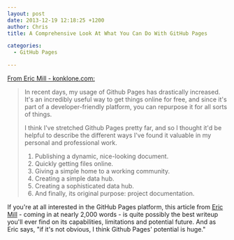 ```yaml
---
layout: post
date: 2013-12-19 12:18:25 +1200
author: Chris
title: A Comprehensive Look At What You Can Do With GitHub Pages

categories:
  - GitHub Pages

---
```


[From Eric Mill - konklone.com:](https://konklone.com/post/the-power-and-potential-of-github-pages)

> In recent days, my usage of Github Pages has drastically increased. It's an incredibly useful way to get things online for free, and since it's part of a developer-friendly platform, you can repurpose it for all sorts of things.
>
>  I think I've stretched Github Pages pretty far, and so I thought it'd be helpful to describe the different ways I've found it valuable in my personal and professional work.
>
>  1. Publishing a dynamic, nice-looking document.
>  2. Quickly getting files online.
>  3. Giving a simple home to a working community.
>  4. Creating a simple data hub.
>  5. Creating a sophisticated data hub.
>  6. And finally, its original purpose: project documentation.

<!-- excerpt -->

If you're at all interested in the GitHub Pages platform, this article from [Eric Mill](https://twitter.com/konklone) - coming in at nearly 2,000 words - is quite possibly the best writeup you'll ever find on its capabilities, limitations and potential future. And as Eric says, "if it's not obvious, I think Github Pages' potential is huge."

<!-- /excerpt -->
